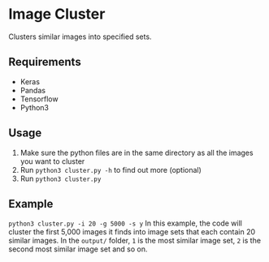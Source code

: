 # Image Cluster
Clusters similar images into specified sets.

## Requirements
* Keras
* Pandas
* Tensorflow
* Python3

## Usage
1. Make sure the python files are in the same directory as all the images you want to cluster
2. Run `python3 cluster.py -h` to find out more (optional)
3. Run `python3 cluster.py`

## Example
`python3 cluster.py -i 20 -g 5000 -s y`
In this example, the code will cluster the first 5,000 images it finds into image sets that each contain 20 similar images.
In the `output/` folder, `1` is the most similar image set, `2` is the second most similar image set and so on.

